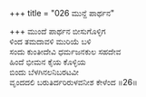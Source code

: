 +++
title = "026 ಮುನ್ದೆ ಪಾರ್ಥನ"

+++
ಮುಂದೆ ಪಾರ್ಥನ ಬೀಸುಗೊಳ್ಳಿಗ  
ಳಿಂದ ತಮದಾವಳಿ ಮುರಿಯೆ ಬಳಿ  
ಸಂದು ಕುಂತೀದೇವಿ ಧರ್ಮಜನಕುಲ ಸಹದೇವ   
ಹಿಂದೆ ಭೀಮನ ಕೈಯ ಕೊಳ್ಳಿಯ  
ಬಿಂದು ಬೆಳಗಿನಲನಿಬರಟವೀ  
ವೃಂದದಲಿ ಬರುತಿರ್ದರಿರುಳವನೀಶ ಕೇಳೆಂದ      ॥26॥